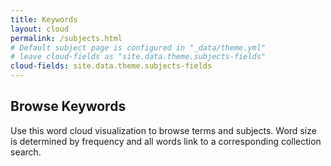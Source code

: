 ```yaml
---
title: Keywords
layout: cloud
permalink: /subjects.html
# Default subject page is configured in "_data/theme.yml"
# leave cloud-fields as "site.data.theme.subjects-fields"
cloud-fields: site.data.theme.subjects-fields
---
```


## Browse Keywords

Use this word cloud visualization to browse terms and subjects.
Word size is determined by frequency and all words link to a corresponding collection search.
